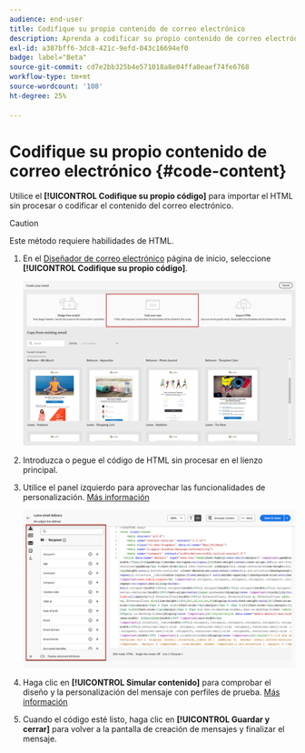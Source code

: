 ```yaml
---
audience: end-user
title: Codifique su propio contenido de correo electrónico
description: Aprenda a codificar su propio contenido de correo electrónico
exl-id: a387bff6-3dc8-421c-9efd-043c16694ef0
badge: label="Beta"
source-git-commit: cd7e2bb325b4e571018a8e04ffa0eaef74fe6768
workflow-type: tm+mt
source-wordcount: '108'
ht-degree: 25%

---
```


# Codifique su propio contenido de correo electrónico {#code-content}

Utilice el **[!UICONTROL Codifique su propio código]** para importar el HTML sin procesar o codificar el contenido del correo electrónico.

>[!CAUTION]
>
>Este método requiere habilidades de HTML.

1. En el [Diseñador de correo electrónico](get-started-email-designer.md) página de inicio, seleccione **[!UICONTROL Codifique su propio código]**.

   ![](assets/code-your-own.png)

1. Introduzca o pegue el código de HTML sin procesar en el lienzo principal.

1. Utilice el panel izquierdo para aprovechar las funcionalidades de personalización. [Más información](../personalization/gs-personalization.md)

   ![](assets/code-editor-personalization.png)

1. Haga clic en **[!UICONTROL Simular contenido]** para comprobar el diseño y la personalización del mensaje con perfiles de prueba. [Más información](../preview-test/preview-test.md)

1. Cuando el código esté listo, haga clic en **[!UICONTROL Guardar y cerrar]** para volver a la pantalla de creación de mensajes y finalizar el mensaje.

